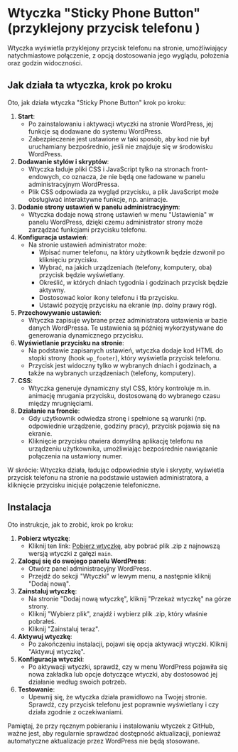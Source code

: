 # Wtyczka "Sticky Phone Button" (przyklejony przycisk telefonu )

Wtyczka wyświetla przyklejony przycisk telefonu na stronie, umożliwiający natychmiastowe połączenie, z opcją dostosowania jego wyglądu, położenia oraz godzin widoczności.

## Jak działa ta wtyczka, krok po kroku

Oto, jak działa wtyczka "Sticky Phone Button" krok po kroku:

1. **Start**:
    - Po zainstalowaniu i aktywacji wtyczki na stronie WordPress, jej funkcje są dodawane do systemu WordPress.
    - Zabezpieczenie jest ustawione w taki sposób, aby kod nie był uruchamiany bezpośrednio, jeśli nie znajduje się w środowisku WordPress.
2. **Dodawanie stylów i skryptów**:
    - Wtyczka ładuje pliki CSS i JavaScript tylko na stronach front-endowych, co oznacza, że nie będą one ładowane w panelu administracyjnym WordPressa.
    - Plik CSS odpowiada za wygląd przycisku, a plik JavaScript może obsługiwać interaktywne funkcje, np. animacje.
3. **Dodanie strony ustawień w panelu administracyjnym**:
    - Wtyczka dodaje nową stronę ustawień w menu "Ustawienia" w panelu WordPress, dzięki czemu administrator strony może zarządzać funkcjami przycisku telefonu.
4. **Konfiguracja ustawień**:
    - Na stronie ustawień administrator może:
        - Wpisać numer telefonu, na który użytkownik będzie dzwonił po kliknięciu przycisku.
        - Wybrać, na jakich urządzeniach (telefony, komputery, oba) przycisk będzie wyświetlany.
        - Określić, w których dniach tygodnia i godzinach przycisk będzie aktywny.
        - Dostosować kolor ikony telefonu i tła przycisku.
        - Ustawić pozycję przycisku na ekranie (np. dolny prawy róg).
5. **Przechowywanie ustawień**:
    - Wtyczka zapisuje wybrane przez administratora ustawienia w bazie danych WordPressa. Te ustawienia są później wykorzystywane do generowania dynamicznego przycisku.
6. **Wyświetlanie przycisku na stronie**:
    - Na podstawie zapisanych ustawień, wtyczka dodaje kod HTML do stopki strony (hook `wp_footer`), który wyświetla przycisk telefonu.
    - Przycisk jest widoczny tylko w wybranych dniach i godzinach, a także na wybranych urządzeniach (telefony, komputery).
7. **CSS**:
    - Wtyczka generuje dynamiczny styl CSS, który kontroluje m.in. animację mrugania przycisku, dostosowaną do wybranego czasu między mrugnięciami.
8. **Działanie na froncie**:
    - Gdy użytkownik odwiedza stronę i spełnione są warunki (np. odpowiednie urządzenie, godziny pracy), przycisk pojawia się na ekranie.
    - Kliknięcie przycisku otwiera domyślną aplikację telefonu na urządzeniu użytkownika, umożliwiając bezpośrednie nawiązanie połączenia na ustawiony numer.

W skrócie: Wtyczka działa, ładując odpowiednie style i skrypty, wyświetla przycisk telefonu na stronie na podstawie ustawień administratora, a kliknięcie przycisku inicjuje połączenie telefoniczne.

## Instalacja

Oto instrukcje, jak to zrobić, krok po kroku:

1. **Pobierz wtyczkę**:
    - Kliknij ten link: [Pobierz wtyczkę](https://github.com/rskonieczka/sticky-phone-button/archive/refs/heads/main.zip), aby pobrać plik .zip z najnowszą wersją wtyczki z gałęzi `main`.
2. **Zaloguj się do swojego panelu WordPress**:
    - Otwórz panel administracyjny WordPress.
    - Przejdź do sekcji "Wtyczki" w lewym menu, a następnie kliknij "Dodaj nową".
3. **Zainstaluj wtyczkę**:
    - Na stronie "Dodaj nową wtyczkę", kliknij "Przekaż wtyczkę" na górze strony.
    - Kliknij "Wybierz plik", znajdź i wybierz plik .zip, który właśnie pobrałeś.
    - Kliknij "Zainstaluj teraz".
4. **Aktywuj wtyczkę**:
    - Po zakończeniu instalacji, pojawi się opcja aktywacji wtyczki. Kliknij "Aktywuj wtyczkę".
5. **Konfiguracja wtyczki**:
    - Po aktywacji wtyczki, sprawdź, czy w menu WordPress pojawiła się nowa zakładka lub opcje dotyczące wtyczki, aby dostosować jej działanie według swoich potrzeb.
6. **Testowanie**:
    - Upewnij się, że wtyczka działa prawidłowo na Twojej stronie. Sprawdź, czy przycisk telefonu jest poprawnie wyświetlany i czy działa zgodnie z oczekiwaniami.

Pamiętaj, że przy ręcznym pobieraniu i instalowaniu wtyczek z GitHub, ważne jest, aby regularnie sprawdzać dostępność aktualizacji, ponieważ automatyczne aktualizacje przez WordPress nie będą stosowane.
